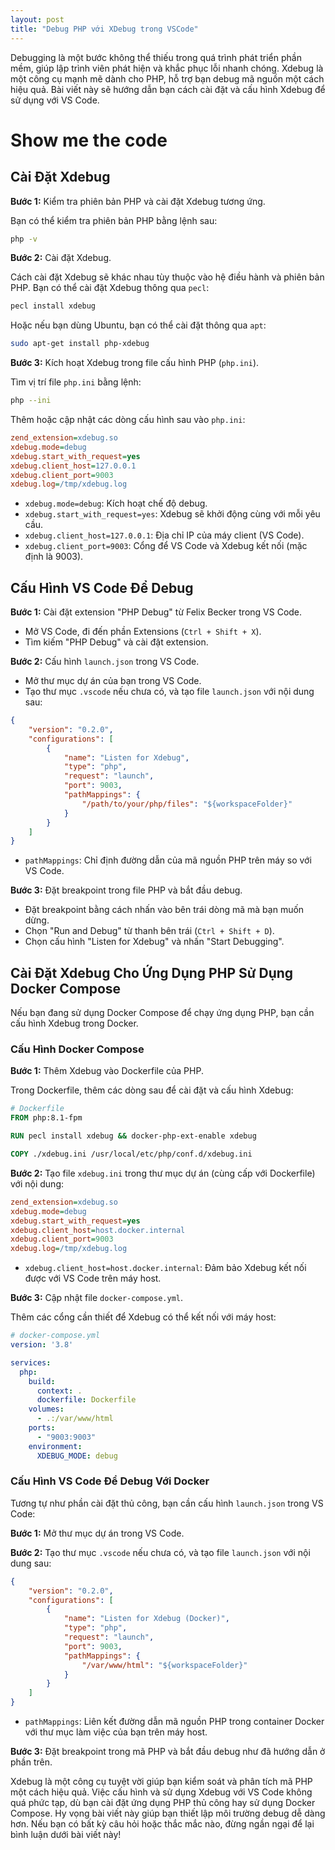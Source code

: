 ```yaml
---
layout: post
title: "Debug PHP với XDebug trong VSCode"
---
```


Debugging là một bước không thể thiếu trong quá trình phát triển phần mềm, giúp lập trình viên phát hiện và khắc phục lỗi nhanh chóng. Xdebug là một công cụ mạnh mẽ dành cho PHP, hỗ trợ bạn debug mã nguồn một cách hiệu quả. Bài viết này sẽ hướng dẫn bạn cách cài đặt và cấu hình Xdebug để sử dụng với VS Code.

# Show me the code

## Cài Đặt Xdebug

**Bước 1:** Kiểm tra phiên bản PHP và cài đặt Xdebug tương ứng.

Bạn có thể kiểm tra phiên bản PHP bằng lệnh sau:

~~~bash
php -v
~~~

**Bước 2:** Cài đặt Xdebug.

Cách cài đặt Xdebug sẽ khác nhau tùy thuộc vào hệ điều hành và phiên bản PHP. Bạn có thể cài đặt Xdebug thông qua `pecl`:

~~~bash
pecl install xdebug
~~~

Hoặc nếu bạn dùng Ubuntu, bạn có thể cài đặt thông qua `apt`:

~~~bash
sudo apt-get install php-xdebug
~~~

**Bước 3:** Kích hoạt Xdebug trong file cấu hình PHP (`php.ini`).

Tìm vị trí file `php.ini` bằng lệnh:

~~~bash
php --ini
~~~

Thêm hoặc cập nhật các dòng cấu hình sau vào `php.ini`:

~~~ini
zend_extension=xdebug.so
xdebug.mode=debug
xdebug.start_with_request=yes
xdebug.client_host=127.0.0.1
xdebug.client_port=9003
xdebug.log=/tmp/xdebug.log
~~~

- `xdebug.mode=debug`: Kích hoạt chế độ debug.
- `xdebug.start_with_request=yes`: Xdebug sẽ khởi động cùng với mỗi yêu cầu.
- `xdebug.client_host=127.0.0.1`: Địa chỉ IP của máy client (VS Code).
- `xdebug.client_port=9003`: Cổng để VS Code và Xdebug kết nối (mặc định là 9003).

## Cấu Hình VS Code Để Debug

**Bước 1:** Cài đặt extension "PHP Debug" từ Felix Becker trong VS Code.

- Mở VS Code, đi đến phần Extensions (`Ctrl + Shift + X`).
- Tìm kiếm "PHP Debug" và cài đặt extension.

**Bước 2:** Cấu hình `launch.json` trong VS Code.

- Mở thư mục dự án của bạn trong VS Code.
- Tạo thư mục `.vscode` nếu chưa có, và tạo file `launch.json` với nội dung sau:

~~~json
{
    "version": "0.2.0",
    "configurations": [
        {
            "name": "Listen for Xdebug",
            "type": "php",
            "request": "launch",
            "port": 9003,
            "pathMappings": {
                "/path/to/your/php/files": "${workspaceFolder}"
            }
        }
    ]
}
~~~

- `pathMappings`: Chỉ định đường dẫn của mã nguồn PHP trên máy so với VS Code.

**Bước 3:** Đặt breakpoint trong file PHP và bắt đầu debug.

- Đặt breakpoint bằng cách nhấn vào bên trái dòng mã mà bạn muốn dừng.
- Chọn "Run and Debug" từ thanh bên trái (`Ctrl + Shift + D`).
- Chọn cấu hình "Listen for Xdebug" và nhấn "Start Debugging".

## Cài Đặt Xdebug Cho Ứng Dụng PHP Sử Dụng Docker Compose

Nếu bạn đang sử dụng Docker Compose để chạy ứng dụng PHP, bạn cần cấu hình Xdebug trong Docker.

### Cấu Hình Docker Compose

**Bước 1:** Thêm Xdebug vào Dockerfile của PHP.

Trong Dockerfile, thêm các dòng sau để cài đặt và cấu hình Xdebug:

~~~dockerfile
# Dockerfile
FROM php:8.1-fpm

RUN pecl install xdebug && docker-php-ext-enable xdebug

COPY ./xdebug.ini /usr/local/etc/php/conf.d/xdebug.ini
~~~

**Bước 2:** Tạo file `xdebug.ini` trong thư mục dự án (cùng cấp với Dockerfile) với nội dung:

~~~ini
zend_extension=xdebug.so
xdebug.mode=debug
xdebug.start_with_request=yes
xdebug.client_host=host.docker.internal
xdebug.client_port=9003
xdebug.log=/tmp/xdebug.log
~~~

- `xdebug.client_host=host.docker.internal`: Đảm bảo Xdebug kết nối được với VS Code trên máy host.

**Bước 3:** Cập nhật file `docker-compose.yml`.

Thêm các cổng cần thiết để Xdebug có thể kết nối với máy host:

~~~yaml
# docker-compose.yml
version: '3.8'

services:
  php:
    build:
      context: .
      dockerfile: Dockerfile
    volumes:
      - .:/var/www/html
    ports:
      - "9003:9003"
    environment:
      XDEBUG_MODE: debug
~~~

### Cấu Hình VS Code Để Debug Với Docker

Tương tự như phần cài đặt thủ công, bạn cần cấu hình `launch.json` trong VS Code:

**Bước 1:** Mở thư mục dự án trong VS Code.

**Bước 2:** Tạo thư mục `.vscode` nếu chưa có, và tạo file `launch.json` với nội dung sau:

~~~json
{
    "version": "0.2.0",
    "configurations": [
        {
            "name": "Listen for Xdebug (Docker)",
            "type": "php",
            "request": "launch",
            "port": 9003,
            "pathMappings": {
                "/var/www/html": "${workspaceFolder}"
            }
        }
    ]
}
~~~

- `pathMappings`: Liên kết đường dẫn mã nguồn PHP trong container Docker với thư mục làm việc của bạn trên máy host.

**Bước 3:** Đặt breakpoint trong mã PHP và bắt đầu debug như đã hướng dẫn ở phần trên.

Xdebug là một công cụ tuyệt vời giúp bạn kiểm soát và phân tích mã PHP một cách hiệu quả. Việc cấu hình và sử dụng Xdebug với VS Code không quá phức tạp, dù bạn cài đặt ứng dụng PHP thủ công hay sử dụng Docker Compose. Hy vọng bài viết này giúp bạn thiết lập môi trường debug dễ dàng hơn. Nếu bạn có bất kỳ câu hỏi hoặc thắc mắc nào, đừng ngần ngại để lại bình luận dưới bài viết này!
